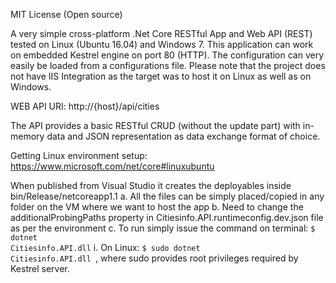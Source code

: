 MIT License (Open source)


A very simple cross-platform .Net Core RESTful App and Web API (REST) tested on Linux (Ubuntu 16.04) and Windows 7. 
This application can work on embedded Kestrel engine on port 80 (HTTP). The configuration can very easily be loaded from a configurations file.
Please note that the project does not have IIS Integration as the target was to host it on Linux as well as on Windows.

WEB API URI: http://{host}/api/cities

The API provides a basic RESTful CRUD (without the update part) with in-memory data and JSON representation as data exchange format of choice.

Getting Linux environment setup: https://www.microsoft.com/net/core#linuxubuntu

When published from Visual Studio it creates the deployables inside bin/Release/netcoreapp1.1
	a.	All the files can be simply placed/copied in any folder on the VM where we want to host the app
	b.	Need to change the additionalProbingPaths property in Citiesinfo.API.runtimeconfig.dev.json file as per the environment
	c.	To run simply issue the command on terminal:  <code>$ dotnet Citiesinfo.API.dll</code>
		i.	On Linux: <code>$ sudo dotnet Citiesinfo.API.dll </code>, where sudo provides root privileges required by Kestrel server.


